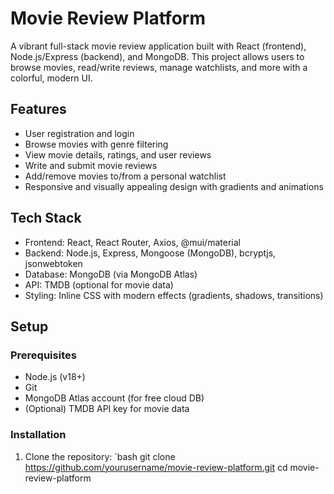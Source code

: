 # Movie Review Platform

A vibrant full-stack movie review application built with React (frontend), Node.js/Express (backend), and MongoDB. This project allows users to browse movies, read/write reviews, manage watchlists, and more with a colorful, modern UI.

## Features
- User registration and login
- Browse movies with genre filtering
- View movie details, ratings, and user reviews
- Write and submit movie reviews
- Add/remove movies to/from a personal watchlist
- Responsive and visually appealing design with gradients and animations

## Tech Stack
- Frontend: React, React Router, Axios, @mui/material
- Backend: Node.js, Express, Mongoose (MongoDB), bcryptjs, jsonwebtoken
- Database: MongoDB (via MongoDB Atlas)
- API: TMDB (optional for movie data)
- Styling: Inline CSS with modern effects (gradients, shadows, transitions)

## Setup

### Prerequisites
- Node.js (v18+)
- Git
- MongoDB Atlas account (for free cloud DB)
- (Optional) TMDB API key for movie data

### Installation

1. Clone the repository:
   `bash
   git clone https://github.com/yourusername/movie-review-platform.git
   cd movie-review-platform
